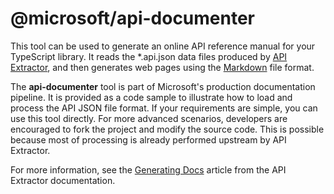 # @microsoft/api-documenter

This tool can be used to generate an online API reference manual for your TypeScript library.
It reads the \*.api.json data files produced by [API Extractor](https://api-extractor.com/),
and then generates web pages using the [Markdown](https://en.wikipedia.org/wiki/Markdown)
file format.

The **api-documenter** tool is part of Microsoft's production documentation pipeline.
It is provided as a code sample to illustrate how to load and process the
API JSON file format. If your requirements are simple, you can use this tool directly.
For more advanced scenarios, developers are encouraged to fork the project and modify
the source code. This is possible because most of processing is already performed upstream
by API Extractor.

For more information, see the
[Generating Docs](https://api-extractor.com/pages/setup/generating_docs/) article from the API Extractor documentation.

